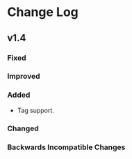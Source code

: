 # Change Log

## v1.4

### Fixed

### Improved

### Added

- Tag support.

### Changed

### Backwards Incompatible Changes

